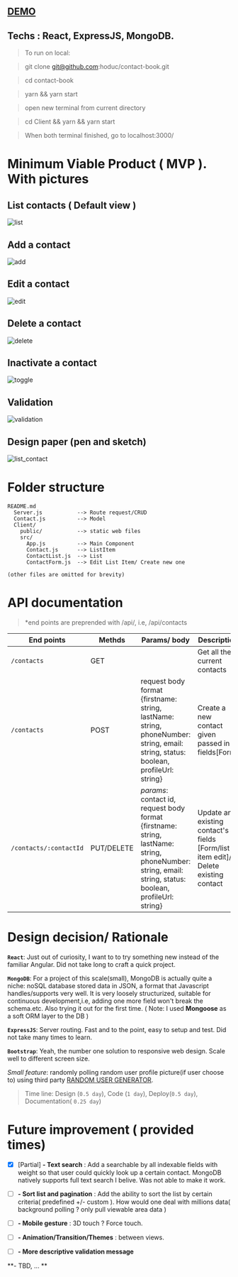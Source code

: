 ## [DEMO](http://murmuring-plateau-74881.herokuapp.com)

## Techs : React, ExpressJS, MongoDB. 

> To run on local:

> git clone git@github.com:hoduc/contact-book.git

> cd contact-book

> yarn && yarn start

> open new terminal from current directory

> cd Client && yarn && yarn start

> When both terminal finished, go to localhost:3000/

# Minimum Viable Product ( MVP ). With pictures

## List contacts ( Default view )

![list](https://raw.githubusercontent.com/hoduc/contact-book/master/demo/list.gif)

## Add a contact

![add](https://raw.githubusercontent.com/hoduc/contact-book/master/demo/add.gif)

## Edit a contact

![edit](https://raw.githubusercontent.com/hoduc/contact-book/master/demo/edit.gif)

## Delete a contact

![delete](https://raw.githubusercontent.com/hoduc/contact-book/master/demo/delete.gif)

## Inactivate a contact

![toggle](https://raw.githubusercontent.com/hoduc/contact-book/master/demo/toggle.gif)

## Validation

![validation](https://raw.githubusercontent.com/hoduc/contact-book/master/demo/validation.gif)

## Design paper (pen and sketch)

![list_contact](https://raw.githubusercontent.com/hoduc/contact-book/master/demo/design.jpg)


# Folder structure
```
README.md
  Server.js           --> Route request/CRUD
  Contact.js          --> Model
  Client/
    public/           --> static web files
    src/
      App.js          --> Main Component
      Contact.js      --> ListItem
      ContactList.js  --> List
      ContactForm.js  --> Edit List Item/ Create new one

(other files are omitted for brevity)
```

# API documentation

> *end points are preprended with /api/, i.e, /api/contacts

| End points | Methds | Params/ body | Description                  |
| --------- | ------ | ------------ | -----------------------------|
| `/contacts` | GET    |              | Get all the current contacts |
| `/contacts` | POST   | request body format {firstname: string, lastName: string, phoneNumber: string, email: string, status: boolean, profileUrl: string} | Create a new contact given passed in fields[Form]|
| `/contacts/:contactId` | PUT/DELETE | *params*: contact id, request body format {firstname: string, lastName: string, phoneNumber: string, email: string, status: boolean, profileUrl: string} | Update an existing contact's fields [Form/list item edit]/ Delete existing contact |


# Design decision/ Rationale

**`React`**: Just out of curiosity, I want to to try something new instead of the familiar Angular. Did not take long to craft a quick project.

**`MongoDB`**: For a project of this scale(small), MongoDB is actually quite a niche: noSQL database stored data in JSON, a format that Javascript handles/supports very well. It is very loosely structurized, suitable for continuous development,i.e, adding one more field won't break the schema.etc. Also trying it out for the first time.
( Note: I used **Mongoose** as a soft ORM layer to the DB )

**`ExpressJS`**: Server routing. Fast and to the point, easy to setup and test. Did not take many times to learn.

**`Bootstrap`**: Yeah, the number one solution to responsive web design. Scale well to different screen size.

*Small feature*: randomly polling random user profile picture(if user choose to) using third party [RANDOM USER GENERATOR](https://randomuser.me/).

> Time line: Design (`0.5 day`), Code (`1 day`), Deploy(`0.5 day`), Documentation( `0.25 day`)

# Future improvement ( provided times)


- [x] [Partial] **- Text search** : Add a searchable by all indexable fields with weight so that user could quickly look up a certain contact. MongoDB natively supports full text search I belive. Was not able to make it work.

- [ ] **- Sort list and pagination** : Add the ability to sort the list by certain criteria( predefined +/- custom ). How would one deal with millions data( background polling ? only pull viewable area data )

- [ ] **- Mobile gesture** : 3D touch ? Force touch.

- [ ] **- Animation/Transition/Themes** : between views.

- [ ] **- More descriptive validation message**

**- TBD, ... **
